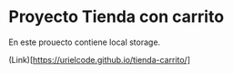 # Proyecto Tienda con carrito

En este prouecto contiene local storage.

(Link)[https://urielcode.github.io/tienda-carrito/]
